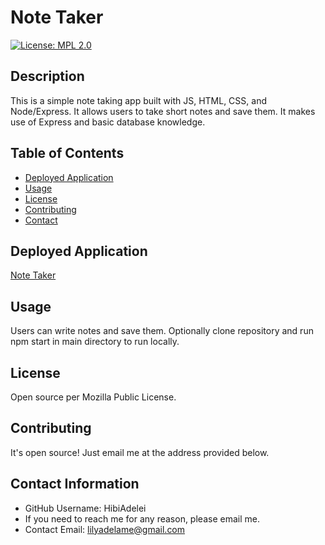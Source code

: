 # Note Taker


[![License: MPL 2.0](https://img.shields.io/badge/License-MPL%202.0-brightgreen.svg)](https://opensource.org/licenses/MPL-2.0)
## Description

This is a simple note taking app built with JS, HTML, CSS, and Node/Express. It allows users to take short notes and save them. It makes use of Express and basic database knowledge.


## Table of Contents

* [Deployed Application](#deployed-application)
* [Usage](#usage)
* [License](#license)
* [Contributing](#contributing)
* [Contact](#contact-information)



## Deployed Application 

[Note Taker](https://hibiadelei.github.io/note-taker/)<br />


## Usage

Users can write notes and save them. Optionally clone repository and run npm start in main directory to run locally. 

## License

Open source per Mozilla Public License.

## Contributing 
It's open source! Just email me at the address provided below.

 
## Contact Information 
  * GitHub Username: HibiAdelei
  * If you need to reach me for any reason, please email me.
  * Contact Email: lilyadelame@gmail.com
